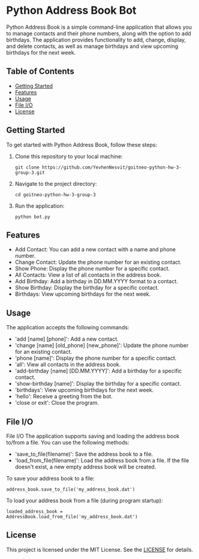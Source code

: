# Python Address Book Bot

Python Address Book is a simple command-line application that allows you to manage contacts and their phone numbers, along with the option to add birthdays. The application provides functionality to add, change, display, and delete contacts, as well as manage birthdays and view upcoming birthdays for the next week.

## Table of Contents

- [Getting Started](#getting-started)
- [Features](#features)
- [Usage](#usage)
- [File I/O](#file-io)
- [License](#license)

## Getting Started

To get started with Python Address Book, follow these steps:

1. Clone this repository to your local machine:

   ```shell
   git clone https://github.com/YevhenNesvit/goitneo-python-hw-3-group-3.git
   ```

2. Navigate to the project directory:
   
   ```
   cd goitneo-python-hw-3-group-3
   ```
3. Run the application:

   ```
   python bot.py
   ```

## Features
- Add Contact: You can add a new contact with a name and phone number.
- Change Contact: Update the phone number for an existing contact.
- Show Phone: Display the phone number for a specific contact.
- All Contacts: View a list of all contacts in the address book.
- Add Birthday: Add a birthday in DD.MM.YYYY format to a contact.
- Show Birthday: Display the birthday for a specific contact.
- Birthdays: View upcoming birthdays for the next week.

## Usage
The application accepts the following commands:

- 'add [name] [phone]': Add a new contact.
- 'change [name] [old_phone] [new_phone]': Update the phone number for an existing contact.
- 'phone [name]': Display the phone number for a specific contact.
- 'all': View all contacts in the address book.
- 'add-birthday [name] [DD.MM.YYYY]': Add a birthday for a specific contact.
- 'show-birthday [name]': Display the birthday for a specific contact.
- 'birthdays': View upcoming birthdays for the next week.
- 'hello': Receive a greeting from the bot.
- 'close or exit': Close the program.

## File I/O

File I/O
The application supports saving and loading the address book to/from a file. You can use the following methods:

- 'save_to_file(filename)': Save the address book to a file.
- 'load_from_file(filename)': Load the address book from a file. If the file doesn't exist, a new empty address book will be created.

To save your address book to a file:

   ```
   address_book.save_to_file('my_address_book.dat')
   ```

To load your address book from a file (during program startup):

   ```
   loaded_address_book = AddressBook.load_from_file('my_address_book.dat')
   ```

## License
This project is licensed under the MIT License. See the [LICENSE](https://opensource.org/license/mit/) for details.
